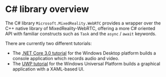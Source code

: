 # C# library overview

The C# library `Microsoft.MixedReality.WebRTC` provides a wrapper over the C++ native library of MixedReality-WebRTC, offering a more C# oriented API with familiar constructs such as `Task` and the `async` / `await` keywords.

There are currently two different tutorials:
- The [.NET Core 3.0 tutorial](helloworld-cs-setup-core3.md) for the Windows Desktop platform builds a console application which records audio and video.
- The [UWP tutorial](helloworld-cs-setup-uwp.md) for the Windows Universal Platform builds a graphical application with a XAML-based UI.
